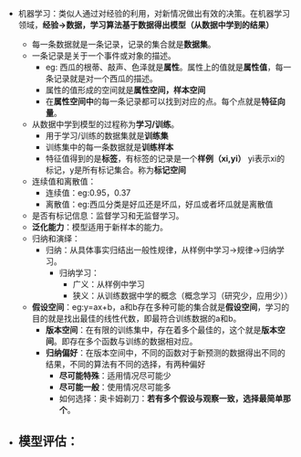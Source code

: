 - 机器学习：类似人通过对经验的利用，对新情况做出有效的决策。在机器学习领域，**经验->数据，学习算法基于数据得出模型（从数据中学到的结果）**
	- 每一条数据就是一条记录，记录的集合就是**数据集**。
	- 一条记录是关于一个事件或对象的描述。
		- eg: 西瓜的根蒂、敲声、色泽就是**属性**。属性上的值就是**属性值**，每一条记录就是对一个西瓜的描述。
		- 属性的值形成的空间就是**属性空间，样本空间**
		- 在**属性空间中**的每一条记录都可以找到对应的点。每个点就是**特征向量**。
	- 从数据中学到模型的过程称为**学习/训练**。
		- 用于学习/训练的数据集就是**训练集**
		- 训练集中的每一条数据就是**训练样本**
		- 特征值得到的是**标签**，有标签的记录是一个**样例（xi,yi）** yi表示xi的标记，y是所有标记集合。称为**标记空间**
	- 连续值和离散值：
		- 连续值：eg:0.95，0.37
		- 离散值：eg:西瓜分类是好瓜还是坏瓜，好瓜或者坏瓜就是离散值
	- 是否有标记信息：监督学习和无监督学习。
	- **泛化能力**：模型适用于新样本的能力。
	- 归纳和演绎：
		- 归纳：从具体事实归结出一般性规律，从样例中学习->规律->归纳学习。
			- 归纳学习：
				- 广义：从样例中学习
				- 狭义：从训练数据中学的概念（概念学习（研究少，应用少））
	- **假设空间**：eg:y=ax+b，a和b存在多种可能的集合就是**假设空间**，学习的目的就是找出最佳的线性代数，即最符合训练数据的a和b。
		- **版本空间**：在有限的训练集中，存在着多个最佳的，这个就是**版本空间**。即存在多个函数与训练的数据相对应。
		- **归纳偏好**：在版本空间中，不同的函数对于新预测的数据得出不同的结果，不同的算法有不同的选择，有两种偏好
			- **尽可能特殊**：适用情况尽可能少
			- **尽可能一般**：使用情况尽可能多
			- 如何选择：奥卡姆剃刀：**若有多个假设与观察一致，选择最简单那个**。

- **模型评估**：
	- 